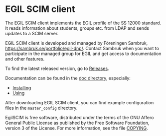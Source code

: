 # EGIL SCIM client

The EGIL SCIM client implements the EGIL profile of the SS 12000 
standard. It reads information about students, groups etc. from 
LDAP and sends updates to a SCIM server.

EGIL SCIM client is developed and managed by Föreningen Sambruk, https://sambruk.se/portfolio/egil-dnp/.
Contact Sambruk when you want to participate in the managed group for EGIL and get access to documentation and other features.

To find the latest released version, go to 
[Releases](https://github.com/Sambruk/EgilSCIM/releases).

Documentation can be found in the 
[doc directory](https://github.com/Sambruk/EgilSCIM/tree/master/doc), especially:

 * [Installing](doc/INSTALL.md)
 * [Using](doc/USAGE.md)

After downloading EGIL SCIM client, you can find example configuration
files in the `master_config` directory.

EgilSCIM is free software, distributed under the terms of the GNU
Affero General Public License as published by the Free Software Foundation,
version 3 of the License.  For more information, see the file
[COPYING](COPYING).
